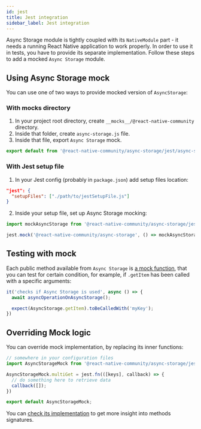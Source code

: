 ```yaml
---
id: jest
title: Jest integration
sidebar_label: Jest integration
---
```



Async Storage module is tightly coupled with its `NativeModule` part - it needs a running React Native application to work properly. In order to use it in tests, you have to provide its separate implementation. Follow these steps to add a mocked `Async Storage` module.

## Using Async Storage mock

You can use one of two ways to provide mocked version of `AsyncStorage`:

### With __mocks__ directory

1. In your project root directory, create `__mocks__/@react-native-community` directory.
2. Inside that folder, create `async-storage.js` file.
3. Inside that file, export `Async Storage` mock.

```javascript
export default from '@react-native-community/async-storage/jest/async-storage-mock'
```

### With Jest setup file

1. In your Jest config (probably in `package.json`) add setup files location:

```json
"jest": {
  "setupFiles": ["./path/to/jestSetupFile.js"]
}
```

2. Inside your setup file, set up Async Storage mocking:

```javascript
import mockAsyncStorage from '@react-native-community/async-storage/jest/async-storage-mock';

jest.mock('@react-native-community/async-storage', () => mockAsyncStorage);
```
## Testing with mock

Each public method available from `Async Storage` is [a mock function](https://jestjs.io/docs/en/mock-functions), that you can test for certain condition, for example, if `.getItem` has been called with a specific arguments:

```javascript
it('checks if Async Storage is used', async () => {
  await asyncOperationOnAsyncStorage();

  expect(AsyncStorage.getItem).toBeCalledWith('myKey');
})
```

## Overriding Mock logic

You can override mock implementation, by replacing its inner functions:

```javascript
// somewhere in your configuration files
import AsyncStorageMock from '@react-native-community/async-storage/jest/async-storage-mock';

AsyncStorageMock.multiGet = jest.fn(([keys], callback) => {
  // do something here to retrieve data
  callback([]);
})

export default AsyncStorageMock;
```

You can [check its implementation](https://github.com/react-native-community/async-storage/blob/master/jest/async-storage-mock.js) to get more insight into methods signatures.
